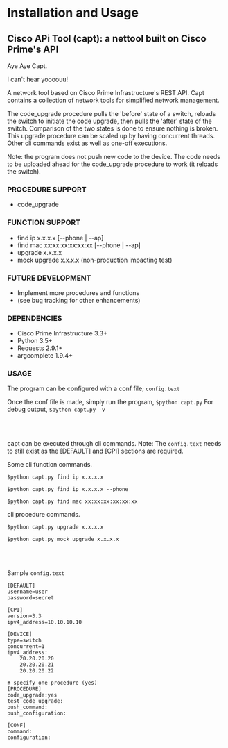 
# Installation and Usage 

## Cisco APi Tool (capt): a nettool built on Cisco Prime's API

Aye Aye Capt.

I can't hear yoooouu!

A network tool based on Cisco Prime Infrastructure's REST API. Capt contains a collection of network tools for simplified network management.

The code_upgrade procedure pulls the 'before' state of a switch, reloads the switch to initiate the code upgrade, then pulls the 'after' state of the switch. Comparison of the two states is done to ensure nothing is broken. This upgrade procedure can be scaled up by having concurrent threads. Other cli commands exist as well as one-off executions.

Note: the program does not push new code to the device. The code needs to be uploaded ahead for the code_upgrade procedure to work (it reloads the switch).

### PROCEDURE SUPPORT

* code_upgrade

### FUNCTION SUPPORT

* find ip x.x.x.x [--phone | --ap]
* find mac xx:xx:xx:xx:xx:xx [--phone | --ap]
* upgrade x.x.x.x
* mock upgrade x.x.x.x (non-production impacting test)

### FUTURE DEVELOPMENT

* Implement more procedures and functions
* (see bug tracking for other enhancements)

### DEPENDENCIES

* Cisco Prime Infrastructure 3.3+
* Python 3.5+
* Requests 2.9.1+
* argcomplete 1.9.4+

### USAGE

The program can be configured with a conf file; `config.text`

Once the conf file is made, simply run the program, `$python capt.py`
For debug output, `$python capt.py -v`

<br><br>

capt can be executed through cli commands. Note: The `config.text` needs to still exist as the [DEFAULT] and [CPI] sections are required.

Some cli function commands.

`$python capt.py find ip x.x.x.x`

`$python capt.py find ip x.x.x.x --phone`

`$python capt.py find mac xx:xx:xx:xx:xx:xx`

cli procedure commands.

`$python capt.py upgrade x.x.x.x`

`$python capt.py mock upgrade x.x.x.x`

<br><br>

Sample `config.text`

```
[DEFAULT]
username=user
password=secret

[CPI]
version=3.3
ipv4_address=10.10.10.10

[DEVICE]
type=switch
concurrent=1
ipv4_address:
    20.20.20.20
    20.20.20.21
    20.20.20.22

# specify one procedure (yes)
[PROCEDURE]
code_upgrade:yes
test_code_upgrade:
push_command:
push_configuration:

[CONF]
command:
configuration:

```
